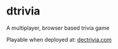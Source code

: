 # dtrivia
A multiplayer, browser based trivia game

Playable when deployed at: [dectrivia.com](dectrivia.com)

